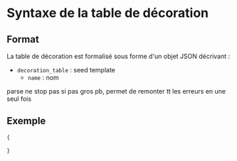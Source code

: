 # Syntaxe de la table de décoration

## Format
La table de décoration est formalisé sous forme d'un objet JSON décrivant : 
- `decoration_table` : seed template
    - `name` : nom
    
parse ne stop pas si pas gros pb, permet de remonter tt les erreurs en une seul fois
## Exemple 
```json
{
 
}
```